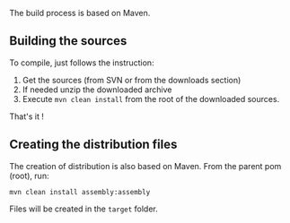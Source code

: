 The build process is based on Maven.

## Building the sources ##

To compile, just follows the instruction:
  1. Get the sources (from SVN or from the downloads section)
  1. If needed unzip the downloaded archive
  1. Execute `mvn clean install` from the root of the downloaded sources.

That's it !

## Creating the distribution files ##

The creation of distribution is also based on Maven. From the parent pom (root), run:
```
mvn clean install assembly:assembly
```

Files will be created in the `target` folder.